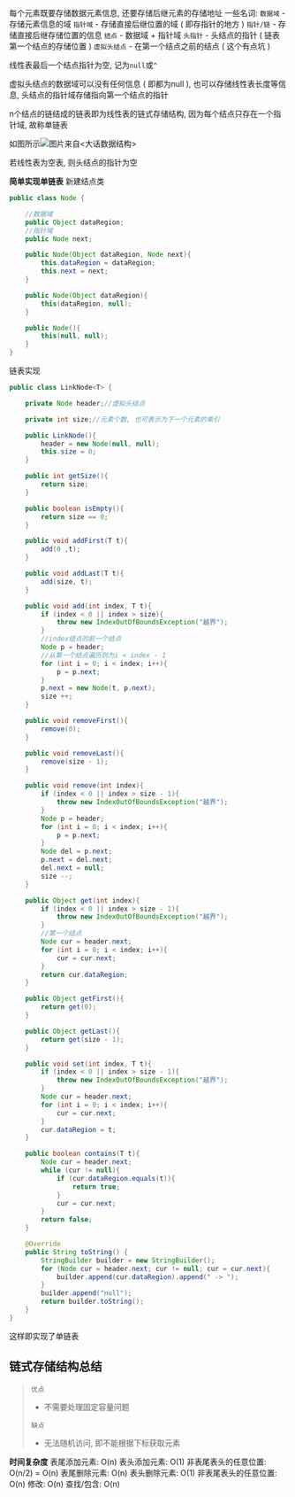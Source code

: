 每个元素既要存储数据元素信息, 还要存储后继元素的存储地址
一些名词:
`数据域` - 存储元素信息的域
`指针域` - 存储直接后继位置的域 ( 即存指针的地方 )
`指针/链` - 存储直接后继存储位置的信息
`结点` - 数据域 + 指针域
`头指针` - 头结点的指针 ( 链表第一个结点的存储位置 )
`虚拟头结点` - 在第一个结点之前的结点 ( 这个有点坑 )


线性表最后一个结点指针为空, 记为`null`或`^`

虚拟头结点的数据域可以没有任何信息 ( 即都为null ), 也可以存储线性表长度等信息, 头结点的指针域存储指向第一个结点的指针

n个结点的链结成的链表即为线性表的链式存储结构, 因为每个结点只存在一个指针域, 故称单链表

如图所示![图片来自<大话数据结构>](https://img-blog.csdnimg.cn/20200213161131913.png?x-oss-process=image/watermark,type_ZmFuZ3poZW5naGVpdGk,shadow_10,text_aHR0cHM6Ly9ibG9nLmNzZG4ubmV0L0FuZVRpc3Q=,size_16,color_FFFFFF,t_70)

若线性表为空表, 则头结点的指针为空


**简单实现单链表**
新建结点类

```java
public class Node {

    //数据域
    public Object dataRegion;
    //指针域
    public Node next;

    public Node(Object dataRegion, Node next){
        this.dataRegion = dataRegion;
        this.next = next;
    }

    public Node(Object dataRegion){
        this(dataRegion, null);
    }

    public Node(){
        this(null, null);
    }
}
```

链表实现

```java
public class LinkNode<T> {

    private Node header;//虚拟头结点

    private int size;//元素个数, 也可表示为下一个元素的索引

    public LinkNode(){
        header = new Node(null, null);
        this.size = 0;
    }

    public int getSize(){
        return size;
    }

    public boolean isEmpty(){
        return size == 0;
    }

    public void addFirst(T t){
        add(0 ,t);
    }

    public void addLast(T t){
        add(size, t);
    }

    public void add(int index, T t){
        if (index < 0 || index > size){
            throw new IndexOutOfBoundsException("越界");
        }
        //index结点的前一个结点
        Node p = header;
        //从第一个结点遍历则为i < index - 1
        for (int i = 0; i < index; i++){
            p = p.next;
        }
        p.next = new Node(t, p.next);
        size ++;
    }

    public void removeFirst(){
        remove(0);
    }

    public void removeLast(){
        remove(size - 1);
    }

    public void remove(int index){
        if (index < 0 || index > size - 1){
            throw new IndexOutOfBoundsException("越界");
        }
        Node p = header;
        for (int i = 0; i < index; i++){
            p = p.next;
        }
        Node del = p.next;
        p.next = del.next;
        del.next = null;
        size --;
    }

    public Object get(int index){
        if (index < 0 || index > size - 1){
            throw new IndexOutOfBoundsException("越界");
        }
        //第一个结点
        Node cur = header.next;
        for (int i = 0; i < index; i++){
            cur = cur.next;
        }
        return cur.dataRegion;
    }

    public Object getFirst(){
        return get(0);
    }

    public Object getLast(){
        return get(size - 1);
    }

    public void set(int index, T t){
        if (index < 0 || index > size - 1){
            throw new IndexOutOfBoundsException("越界");
        }
        Node cur = header.next;
        for (int i = 0; i < index; i++){
            cur = cur.next;
        }
        cur.dataRegion = t;
    }

    public boolean contains(T t){
        Node cur = header.next;
        while (cur != null){
            if (cur.dataRegion.equals(t)){
                return true;
            }
            cur = cur.next;
        }
        return false;
    }

    @Override
    public String toString() {
        StringBuilder builder = new StringBuilder();
        for (Node cur = header.next; cur != null; cur = cur.next){
            builder.append(cur.dataRegion).append(" -> ");
        }
        builder.append("null");
        return builder.toString();
    }
}
```
这样即实现了单链表

## 链式存储结构总结

> `优点`
> - 不需要处理固定容量问题
> 
> `缺点`
> 
> - 无法随机访问, 即不能根据下标获取元素

**时间复杂度**
表尾添加元素: O(n)
表头添加元素: O(1)
非表尾表头的任意位置: O(n/2) = O(n)
表尾删除元素: O(n)
表头删除元素: O(1)
非表尾表头的任意位置: O(n)
修改: O(n)
查找/包含: O(n)

